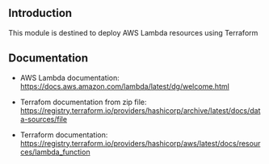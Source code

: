 ## Introduction

This module is destined to deploy AWS Lambda resources using Terraform

## Documentation

- AWS Lambda documentation: https://docs.aws.amazon.com/lambda/latest/dg/welcome.html

- Terrafom documentation from zip file: https://registry.terraform.io/providers/hashicorp/archive/latest/docs/data-sources/file

- Terraform documentation: https://registry.terraform.io/providers/hashicorp/aws/latest/docs/resources/lambda_function
